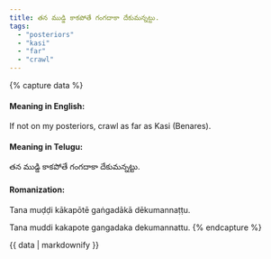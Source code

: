 ```yaml
---
title: తన ముడ్డి కాకపోతే గంగదాకా దేకుమన్నట్టు.
tags:
  - "posteriors"
  - "kasi"
  - "far"
  - "crawl"
---
```


{% capture data %}
#### Meaning in English:
If not on my posteriors, crawl as far as Kasi (Benares).

#### Meaning in Telugu:
తన ముడ్డి కాకపోతే గంగదాకా దేకుమన్నట్టు.

#### Romanization:
Tana muḍḍi kākapōtē gaṅgadākā dēkumannaṭṭu.

Tana muddi kakapote gangadaka dekumannattu.
{% endcapture %}

{{ data | markdownify }}

